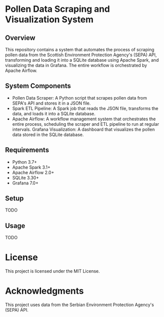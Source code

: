 # Pollen Data Scraping and Visualization System

## Overview

This repository contains a system that automates the process of scraping pollen data from the Scottish Environment Protection Agency's (SEPA) API, transforming and loading it into a SQLite database using Apache Spark, and visualizing the data in Grafana. The entire workflow is orchestrated by Apache Airflow.

## System Components

- Pollen Data Scraper: A Python script that scrapes pollen data from SEPA's API and stores it in a JSON file.
- Spark ETL Pipeline: A Spark job that reads the JSON file, transforms the data, and loads it into a SQLite database.
- Apache Airflow: A workflow management system that orchestrates the entire process, scheduling the scraper and ETL pipeline to run at regular intervals.
    Grafana Visualization: A dashboard that visualizes the pollen data stored in the SQLite database.

## Requirements

- Python 3.7+
- Apache Spark 3.1+
- Apache Airflow 2.0+
- SQLite 3.30+
- Grafana 7.0+

## Setup
TODO

## Usage
TODO

# License

This project is licensed under the MIT License.

# Acknowledgments

This project uses data from the Serbian Environment Protection Agency's (SEPA) API.
